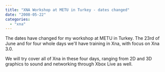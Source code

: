 ```yaml
---
title: "XNA Workshop at METU in Turkey - dates changed"
date: "2008-05-22"
categories: 
  - "xna"
---
```


The dates have changed for my workshop at METU in Turkey. The 23rd of June and for four whole days we'll have training in Xna, with focus on Xna 3.0.

We will try cover all of Xna in these four days, ranging from 2D and 3D graphics to sound and networking through Xbox Live as well.
